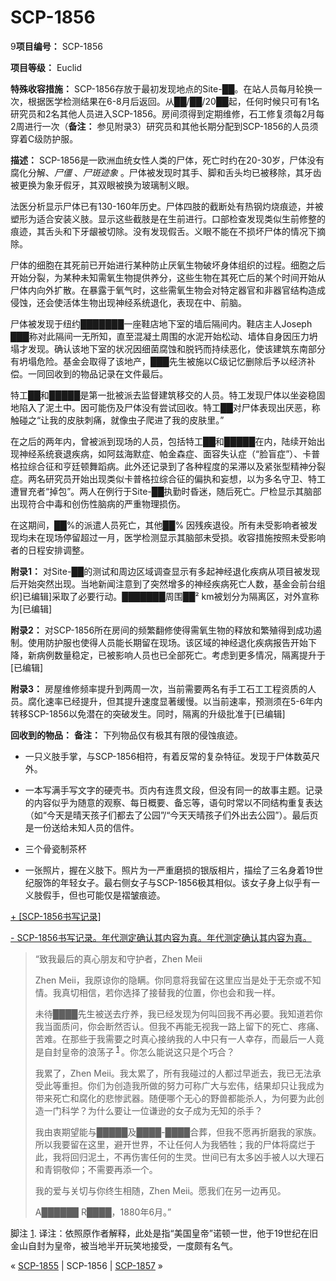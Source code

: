 # SCP-1856
                        


9**项目编号：** SCP-1856

**项目等级：** Euclid

**特殊收容措施：** SCP-1856存放于最初发现地点的Site-██。在站人员每月轮换一次，根据医学检测结果在6-8月后返回。从██/██/20██起，任何时候只可有1名研究员和2名其他人员进入SCP-1856。房间须得到定期维修，石工修复须每2月每2周进行一次（**备注：** 参见附录3）研究员和其他长期分配到SCP-1856的人员须穿着C级防护服。

**描述：** SCP-1856是一欧洲血统女性人类的尸体，死亡时约在20-30岁，尸体没有腐化分解、*尸僵* 、*尸斑迹象* 。尸体被发现时其手、脚和舌头均已被移除，其牙齿被更换为象牙假牙，其双眼被换为玻璃制义眼。

法医分析显示尸体已有130-160年历史。尸体四肢的截断处有热钢灼烧痕迹，并被塑形为适合安装义肢。显示这些截肢是在生前进行。口部检查发现类似生前修整的痕迹，其舌头和下牙龈被切除。没有发现假舌。义眼不能在不损坏尸体的情况下摘除。

尸体的细胞在其死前已开始进行某种防止厌氧生物破坏身体组织的过程。细胞之后开始分裂，为某种未知需氧生物提供养分，这些生物在其死亡后的某个时间开始从尸体内向外扩散。在暴露于氧气时，这些需氧生物会对特定器官和非器官结构造成侵蚀，还会使活体生物出现神经系统退化，表现在中、前脑。

尸体被发现于纽约███████一座鞋店地下室的墙后隔间内。鞋店主人Joseph ███称对此隔间一无所知，直至混凝土周围的水泥开始松动、墙体自身因压力坍塌才发现。确认该地下室的状况因细菌腐蚀和脱钙而持续恶化，使该建筑东南部分有坍塌危险。基金会取得了该地产，███先生被施以C级记忆删除后予以经济补偿。一同回收到的物品记录在文件最后。

特工██和█████是第一批被派去监督建筑移交的人员。特工发现尸体以坐姿稳固地陷入了泥土中。因可能伤及尸体没有尝试回收。特工██对尸体表现出厌恶，称触碰之“让我的皮肤刺痛，就像虫子爬进了我的皮肤里。”

在之后的两年内，曾被派到现场的人员，包括特工██和█████在内，陆续开始出现神经系统衰退疾病，如阿兹海默症、帕金森症、面容失认症（“脸盲症”）、卡普格拉综合征和亨廷顿舞蹈病。此外还记录到了各种程度的呆滞以及紧张型精神分裂症。两名研究员开始出现类似卡普格拉综合征的偏执和妄想，以为多名守卫、特工遭冒充者“掉包”。两人在例行于Site-██执勤时昏迷，随后死亡。尸检显示其脑部出现符合中毒和创伤性脑病的严重物理损伤。

在这期间，██%的派遣人员死亡，其他██% 因残疾退役。所有未受影响者被发现均未在现场停留超过一月，医学检测显示其脑部未受损。收容措施按照未受影响者的日程安排调整。

**附录1：** 对Site-██的测试和周边区域调查显示有多起神经退化疾病从项目被发现后开始突然出现。当地新闻注意到了突然增多的神经疾病死亡人数，基金会前台组织]已编辑]采取了必要行动。███████周围██² km被划分为隔离区，对外宣称为[已编辑]

**附录2：** 对SCP-1856所在房间的频繁翻修使得需氧生物的释放和繁殖得到成功遏制。使用防护服也使得人员能长期留在现场。该区域的神经退化疾病报告开始下降，新病例数量稳定，已被影响人员也已全部死亡。考虑到更多情况，隔离提升于[已编辑]

**附录3：** 房屋维修频率提升到两周一次，当前需要两名有手工石工工程资质的人员。腐化速率已经提升，但其提升速度显著缓慢。以当前速率，预测须在5-6年内转移SCP-1856以免潜在的突破发生。同时，隔离的升级批准于[已编辑]

**回收到的物品：** 
**备注：** 下列物品仅有极其有限的侵蚀痕迹。

- 一只义肢手掌，与SCP-1856相符，有着反常的复杂特征。发现于尸体数英尺外。

- 一本写满手写文字的硬壳书。页内有连贯文段，但没有同一的故事主题。记录的内容似乎为随意的观察、每日概要、备忘等，语句时常以不同结构重复表达（如“今天是晴天孩子们都去了公园”/“今天天晴孩子们外出去公园”）。最后页是一份送给未知人员的信件。

- 三个骨瓷制茶杯

- 一张照片，握在义肢下。照片为一严重磨损的银版相片，描绘了三名身着19世纪服饰的年轻女子。最右侧女子与SCP-1856极其相似。该女子身上似乎有一义肢假手，但也可能仅是褶皱痕迹。


<a shape='rect' class='collapsible-block-link' href='javascript:;'>+&#160;[SCP-1856&#20070;&#20889;&#35760;&#24405;]</a>

<a shape='rect' class='collapsible-block-link' href='javascript:;'>-&#160;SCP-1856&#20070;&#20889;&#35760;&#24405;&#12290;&#24180;&#20195;&#27979;&#23450;&#30830;&#35748;&#20854;&#20869;&#23481;&#20026;&#30495;&#12290;&#24180;&#20195;&#27979;&#23450;&#30830;&#35748;&#20854;&#20869;&#23481;&#20026;&#30495;&#12290;</a>


> “致我最后的真心朋友和守护者，Zhen Meii
> 
> Zhen Meii，我原谅你的隐瞒。你同意将我留在这里应当是处于无奈或不知情。我真切相信，若你选择了接替我的位置，你也会和我一样。
> 
> 未待████先生被送去疗养，我已经发现为何叫回我不再必要。我知道若你我当面质问，你会断然否认。但我不再能无视我一路上留下的死亡、疼痛、苦难。在那些于我需要之时真心接纳我的人中只有一人幸存，而最后一人竟是自封皇帝的浪荡子<sup class='footnoteref'>
 <a shape='rect' class='footnoteref' id='footnoteref-1' href='javascript:;' onclick='WIKIDOT.page.utils.scrollToReference(&apos;footnote-1&apos;)'>1</a>
</sup>。你怎么能说这只是个巧合？
> 
> 我累了，Zhen Meii。我太累了，所有我碰过的人都过早逝去，我已无法承受此等重担。你们为创造我所做的努力可称广大与宏伟，结果却只让我成为带来死亡和腐化的悲惨武器。随便哪个无心的野兽都能杀人，为何要为此创造一门科学？为什么要让一位谦逊的女子成为无知的杀手？
> 
> 我由衷期望能与█████及████-████合葬，但我不愿再折磨我的家族。所以我要留在这里，避开世界，不让任何人为我牺牲；我的尸体将腐烂于此，我将回归泥土，不再伤害任何的生灵。世间已有太多凶手被人以大理石和青铜敬仰；不需要再添一个。
> 
> 我的爱与关切与你终生相随，Zhen Meii。愿我们在另一边再见。
> 
> A██████ R████，1880年6月。”
> 





脚注
<a shape='rect' href='javascript:;' onclick='WIKIDOT.page.utils.scrollToReference(&apos;footnoteref-1&apos;)'>1</a>. 译注：依照原作者解释，此处是指“美国皇帝”诺顿一世，他于19世纪在旧金山自封为皇帝，被当地半开玩笑地接受，一度颇有名气。



« <a shape='rect' class='newpage' href='/scp-1855'>SCP-1855</a> | SCP-1856 | <a shape='rect' class='newpage' href='/scp-1857'>SCP-1857</a> »





                    